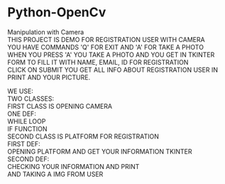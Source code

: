 # Python-OpenCv
Manipulation with Camera</br>
THIS PROJECT IS DEMO FOR REGISTRATION USER WITH CAMERA</br>
YOU HAVE COMMANDS 'Q' FOR EXIT AND 'A' FOR TAKE A PHOTO</br>
WHEN YOU PRESS 'A' YOU TAKE A PHOTO AND YOU GET IN TKINTER FORM TO FILL IT WITH NAME, EMAIL, ID FOR REGISTRATION</br>
CLICK ON SUBMIT YOU GET ALL INFO ABOUT REGISTRATION USER IN PRINT AND YOUR PICTURE.

WE USE:</br>
TWO CLASSES:</br>
  FIRST CLASS IS OPENING CAMERA</br> 
      ONE DEF:</br>
        WHILE LOOP </br>
        IF FUNCTION</br>
  SECOND CLASS IS PLATFORM FOR REGISTRATION</br>
      FIRST DEF:</br>
        OPENING PLATFORM AND GET YOUR INFORMATION TKINTER</br>
      SECOND DEF:</br>
        CHECKING YOUR INFORMATION AND PRINT</br>
        AND TAKING A IMG FROM USER </br>

